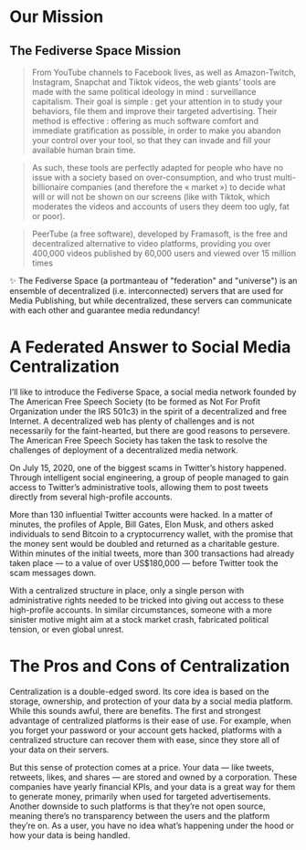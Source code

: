 # Our Mission

## The Fediverse Space Mission

>From YouTube channels to Facebook lives, as well as Amazon-Twitch, Instagram, Snapchat and Tiktok videos, the web giants’ tools are made with the same political ideology in mind : surveillance capitalism. Their goal is simple : get your attention in to study your behaviors, file them and improve their targeted advertising. Their method is effective : offering as much software comfort and immediate gratification as possible, in order to make you abandon your control over your tool, so that they can invade and fill your available human brain time.

>As such, these tools are perfectly adapted for people who have no issue with a society based on over-consumption, and who trust multi-billionaire companies (and therefore the « market ») to decide what will or will not be shown on our screens (like with Tiktok, which moderates the videos and accounts of users they deem too ugly, fat or poor).

>PeerTube (a free software), developed by Framasoft, is the free and decentralized alternative to video platforms, providing you over 400,000 videos published by 60,000 users and viewed over 15 million times

✨​ The Fediverse Space (a portmanteau of "federation" and "universe") is an ensemble of decentralized (i.e. interconnected) servers that are used for Media Publishing, but while decentralized, these servers can communicate with each other and guarantee media redundancy! 

# A Federated Answer to Social Media Centralization

I’ll like to introduce the Fediverse Space, a social media network founded by The American Free Speech Society (to be formed as Not For Profit Organization under the
IRS 501c3) in the spirit of a decentralized and free Internet. A decentralized web has plenty of challenges and is not necessarily for the faint-hearted, but there are good
reasons to persevere. The American Free Speech Society has taken the task to resolve the challenges of deployment of a decentralized media network.

On July 15, 2020, one of the biggest scams in Twitter’s history happened. Through intelligent social engineering, a group of people managed to gain access to Twitter’s
administrative tools, allowing them to post tweets directly from several high-profile accounts.

More than 130 influential Twitter accounts were hacked. In a matter of minutes, the profiles of Apple, Bill Gates, Elon Musk, and others asked individuals to send Bitcoin to a
cryptocurrency wallet, with the promise that the money sent would be doubled and returned as a charitable gesture. Within minutes of the initial tweets, more than 300 transactions had already taken place — to a value of over US$180,000 — before Twitter took the scam messages down.

With a centralized structure in place, only a single person with administrative rights needed to be tricked into giving out access to these high-profile accounts. In similar
circumstances, someone with a more sinister motive might aim at a stock market crash, fabricated political tension, or even global unrest.

# The Pros and Cons of Centralization

Centralization is a double-edged sword. Its core idea is based on the storage, ownership, and protection of your data by a social media platform. While this sounds awful, there are benefits. The first and strongest advantage of centralized platforms is their ease of use. For example, when you forget your password or your account gets hacked, platforms with a centralized structure can recover them with ease, since they store all of your data on their servers.

But this sense of protection comes at a price. Your data — like tweets, retweets, likes, and shares — are stored and owned by a corporation. These companies have yearly financial KPIs, and your data is a great way for them to generate money, primarily when used for targeted advertisements. Another downside to such platforms is that they’re not open source, meaning there’s no transparency between the users and the platform they’re on. As a user, you have no idea what’s happening under the hood or how your data is being
handled. 
